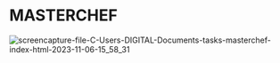 # MASTERCHEF
 
![screencapture-file-C-Users-DIGITAL-Documents-tasks-masterchef-index-html-2023-11-06-15_58_31](https://github.com/shrutigajera102/MASTERCHEF/assets/146714862/2f981c92-b8fa-45d9-bfa7-86a3404ed142)

